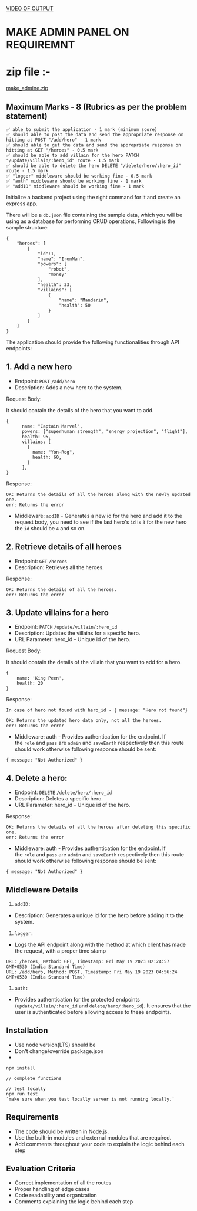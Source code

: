 <a href="https://drive.google.com/file/d/1MBC1rAk6T5QYIJBd22MY6Bp_k21Kpkkt/view?usp=sharing">VIDEO OF OUTPUT</a>

# MAKE ADMIN PANEL ON REQUIREMNT

# zip file :-

[make_admine.zip](https://prod-files-secure.s3.us-west-2.amazonaws.com/0e407914-e744-431a-b6b6-e3dde459be4e/4e95287f-404e-47ce-8d3f-3e0b662bab91/make_admine.zip)

## **Maximum Marks - 8 (Rubrics as per the problem statement)**

```
✅ able to submit the application - 1 mark (minimum score)
✅ should able to post the data and send the appropriate response on hitting at POST "/add/hero" - 1 mark
✅ should able to get the data and send the appropriate response on hitting at GET "/heroes" - 0.5 mark
✅ should be able to add villain for the hero PATCH "/update/villain/:hero_id" route - 1.5 mark
✅ should be able to delete the hero DELETE "/delete/hero/:hero_id" route - 1.5 mark
✅ "logger" middleware should be working fine - 0.5 mark
✅ "auth" middleware should be working fine - 1 mark
✅ "addID" middleware should be working fine - 1 mark

```

Initialize a backend project using the right command for it and create an express app.

There will be a `db.json` file containing the sample data, which you will be using as a database for performing CRUD operations, Following is the sample structure:

```
{
    "heroes": [
        {
            "id":1,
            "name": "IronMan",
            "powers": [
                "robot",
                "money"
            ],
            "health": 33,
            "villains": [
                {
                    "name": "Mandarin",
                    "health": 50
                }
            ]
        }
    ]
}

```

The application should provide the following functionalities through API endpoints:

## **1. Add a new hero**

- Endpoint: `POST` `/add/hero`
- Description: Adds a new hero to the system.

Request Body:

It should contain the details of the hero that you want to add.

```
{
      name: "Captain Marvel",
      powers: ["superhuman strength", "energy projection", "flight"],
      health: 95,
      villains: [
        {
          name: "Yon-Rog",
          health: 60,
        }
      ],
}

```

Response:

```
OK: Returns the details of all the heroes along with the newly updated one.
err: Returns the error

```

- Middleware: `addID` - Generates a new id for the hero and add it to the request body, you need to see if the last hero's `id` is `3` for the new hero the `id` should be `4` and so on.

## **2. Retrieve details of all heroes**

- Endpoint: `GET` `/heroes`
- Description: Retrieves all the heroes.

Response:

```
OK: Returns the details of all the heroes.
err: Returns the error

```

## **3. Update villains for a hero**

- Endpoint: `PATCH` `/update/villain/:hero_id`
- Description: Updates the villains for a specific hero.
- URL Parameter: hero_id - Unique id of the hero.

Request Body:

It should contain the details of the villain that you want to add for a hero.

```
{
    name: 'King Peen',
    health: 20
}

```

Response:

```
In case of hero not found with hero_id - { message: "Hero not found"}

OK: Returns the updated hero data only, not all the heroes.
err: Returns the error

```

- Middleware: auth - Provides authentication for the endpoint. If the `role` and `pass` are `admin` and `saveEarth` respectively then this route should work otherwise following response should be sent:

```
{ message: "Not Authorized" }

```

## **4. Delete a hero:**

- Endpoint: `DELETE` `/delete/hero/:hero_id`
- Description: Deletes a specific hero.
- URL Parameter: hero_id - Unique id of the hero.

Response:

```
OK: Returns the details of all the heroes after deleting this specific one.
err: Returns the error

```

- Middleware: auth - Provides authentication for the endpoint. If the `role` and `pass` are `admin` and `saveEarth` respectively then this route should work otherwise following response should be sent:

```
{ message: "Not Authorized" }

```

## **Middleware Details**

1. `addID:`
- Description: Generates a unique id for the hero before adding it to the system.
1. `logger:`
- Logs the API endpoint along with the method at which client has made the request, with a proper time stamp

```
URL: /heroes, Method: GET, Timestamp: Fri May 19 2023 02:24:57 GMT+0530 (India Standard Time)
URL: /add/hero, Method: POST, Timestamp: Fri May 19 2023 04:56:24 GMT+0530 (India Standard Time)

```

1. `auth:`
- Provides authentication for the protected endpoints (`update/villain/:hero_id` and `delete/hero/:hero_id`). It ensures that the user is authenticated before allowing access to these endpoints.

## **Installation**

- Use node version(LTS) should be
- Don't change/override package.json
- 

```
npm install 

// complete functions

// test locally
npm run test
`make sure when you test locally server is not running locally.`

```

## **Requirements**

- The code should be written in Node.js.
- Use the built-in modules and external modules that are required.
- Add comments throughout your code to explain the logic behind each step

## **Evaluation Criteria**

- Correct implementation of all the routes
- Proper handling of edge cases
- Code readability and organization
- Comments explaining the logic behind each step
